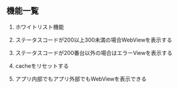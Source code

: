 ## 機能一覧
1. ホワイトリスト機能

2. ステータスコードが200以上300未満の場合WebViewを表示する

3. ステータスコードが200番台以外の場合はエラーViewを表示する

4. cacheをリセットする

5. アプリ内部でもアプリ外部でもWebViewを表示できる
